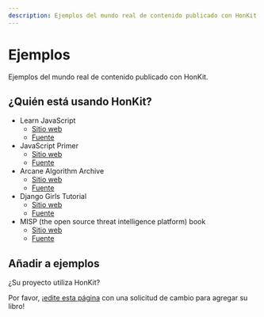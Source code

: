 ```yaml
---
description: Ejemplos del mundo real de contenido publicado con HonKit.
---
```


# Ejemplos

Ejemplos del mundo real de contenido publicado con HonKit.

## ¿Quién está usando HonKit?

- Learn JavaScript
  - [Sitio web](https://javascript.sumankunwar.com.np/)
  - [Fuente](https://github.com/sumn2u/learn-javascript)
- JavaScript Primer
  - [Sitio web](https://jsprimer.net/)
  - [Fuente](https://github.com/asciidwango/js-primer)
- Arcane Algorithm Archive
  - [Sitio web](https://www.algorithm-archive.org/)
  - [Fuente](https://github.com/algorithm-archivists/algorithm-archive)
- Django Girls Tutorial
  - [Sitio web](https://tutorial.djangogirls.org/)
  - [Fuente](https://github.com/DjangoGirls/tutorial)
- MISP (the open source threat intelligence platform) book
  - [Sitio web](https://www.circl.lu/doc/misp/)
  - [Fuente](https://github.com/MISP/misp-book)

## Añadir a ejemplos

¿Su proyecto utiliza HonKit?

Por favor, ¡[edite esta página](https://github.com/honkit/honkit/edit/master/docs/examples.md) con una solicitud de cambio para agregar su libro!

